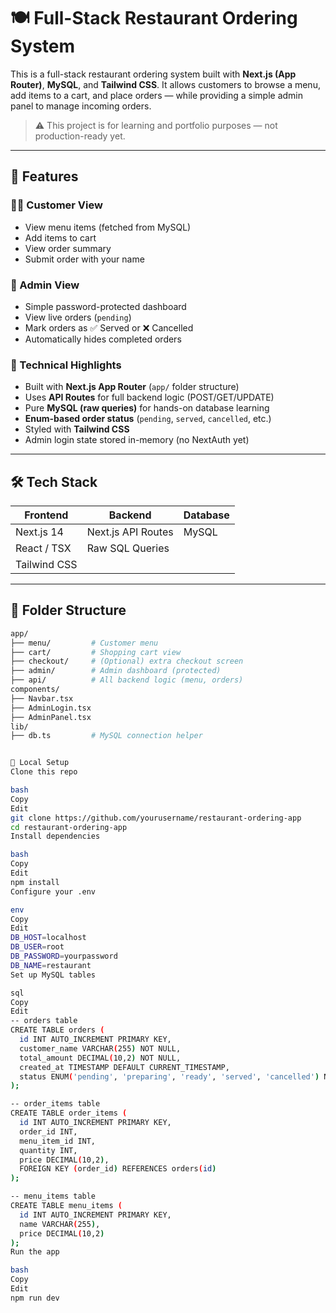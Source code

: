 # 🍽️ Full-Stack Restaurant Ordering System

This is a full-stack restaurant ordering system built with **Next.js (App Router)**, **MySQL**, and **Tailwind CSS**. It allows customers to browse a menu, add items to a cart, and place orders — while providing a simple admin panel to manage incoming orders.

> ⚠️ This project is for learning and portfolio purposes — not production-ready yet.

---

## 🚀 Features

### 👨‍🍳 Customer View
- View menu items (fetched from MySQL)
- Add items to cart
- View order summary
- Submit order with your name

### 🔐 Admin View
- Simple password-protected dashboard
- View live orders (`pending`)
- Mark orders as ✅ Served or ❌ Cancelled
- Automatically hides completed orders

### 🧠 Technical Highlights
- Built with **Next.js App Router** (`app/` folder structure)
- Uses **API Routes** for full backend logic (POST/GET/UPDATE)
- Pure **MySQL (raw queries)** for hands-on database learning
- **Enum-based order status** (`pending`, `served`, `cancelled`, etc.)
- Styled with **Tailwind CSS**
- Admin login state stored in-memory (no NextAuth yet)

---

## 🛠️ Tech Stack

| Frontend      | Backend        | Database |
|---------------|----------------|----------|
| Next.js 14    | Next.js API Routes | MySQL    |
| React / TSX   | Raw SQL Queries |          |
| Tailwind CSS  |                |          |

---

## 📂 Folder Structure

```bash
app/
├── menu/         # Customer menu
├── cart/         # Shopping cart view
├── checkout/     # (Optional) extra checkout screen
├── admin/        # Admin dashboard (protected)
├── api/          # All backend logic (menu, orders)
components/
├── Navbar.tsx
├── AdminLogin.tsx
├── AdminPanel.tsx
lib/
├── db.ts         # MySQL connection helper


🧪 Local Setup
Clone this repo

bash
Copy
Edit
git clone https://github.com/yourusername/restaurant-ordering-app
cd restaurant-ordering-app
Install dependencies

bash
Copy
Edit
npm install
Configure your .env

env
Copy
Edit
DB_HOST=localhost
DB_USER=root
DB_PASSWORD=yourpassword
DB_NAME=restaurant
Set up MySQL tables

sql
Copy
Edit
-- orders table
CREATE TABLE orders (
  id INT AUTO_INCREMENT PRIMARY KEY,
  customer_name VARCHAR(255) NOT NULL,
  total_amount DECIMAL(10,2) NOT NULL,
  created_at TIMESTAMP DEFAULT CURRENT_TIMESTAMP,
  status ENUM('pending', 'preparing', 'ready', 'served', 'cancelled') NOT NULL DEFAULT 'pending'
);

-- order_items table
CREATE TABLE order_items (
  id INT AUTO_INCREMENT PRIMARY KEY,
  order_id INT,
  menu_item_id INT,
  quantity INT,
  price DECIMAL(10,2),
  FOREIGN KEY (order_id) REFERENCES orders(id)
);

-- menu_items table
CREATE TABLE menu_items (
  id INT AUTO_INCREMENT PRIMARY KEY,
  name VARCHAR(255),
  price DECIMAL(10,2)
);
Run the app

bash
Copy
Edit
npm run dev
